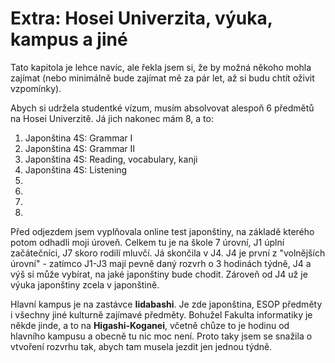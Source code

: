 # Extra: Hosei Univerzita, výuka, kampus a jiné

Tato kapitola je lehce navíc, ale řekla jsem si, že by možná někoho mohla zajímat (nebo minimálně bude zajímat mě za pár let, až si budu chtít oživit vzpomínky).

Abych si udržela studentké vízum, musím absolvovat alespoň 6 předmětů na Hosei Univerzitě. Já jich nakonec mám 8, a to:

1. Japonština 4S: Grammar I
2. Japonština 4S: Grammar II
3. Japonština 4S: Reading, vocabulary, kanji
4. Japonština 4S: Listening
5. 
6. 
7.
8.

Před odjezdem jsem vyplňovala online test japonštiny, na základě kterého potom odhadli moji úroveň. Celkem tu je na škole 7 úrovní, J1 úplní začátečníci, J7 skoro rodilí mluvčí. Já skončila v J4. J4 je první z "volnějších úrovní" - zatímco J1-J3 mají pevně daný rozvrh o 3 hodinách týdně, J4 a výš si může vybírat, na jaké japonštiny bude chodit. Zároveň od J4 už je výuka japonštiny zcela v japonštině.

Hlavní kampus je na zastávce **Iidabashi**. Je zde japonština, ESOP předměty i všechny jiné kulturně zajímavé předměty. Bohužel Fakulta informatiky je někde jinde, a to na **Higashi-Koganei**, včetně chůze to je hodinu od hlavního kampusu a obecně tu nic moc není. Proto taky jsem se snažila o vtvoření rozvrhu tak, abych tam musela jezdit jen jednou týdně.


